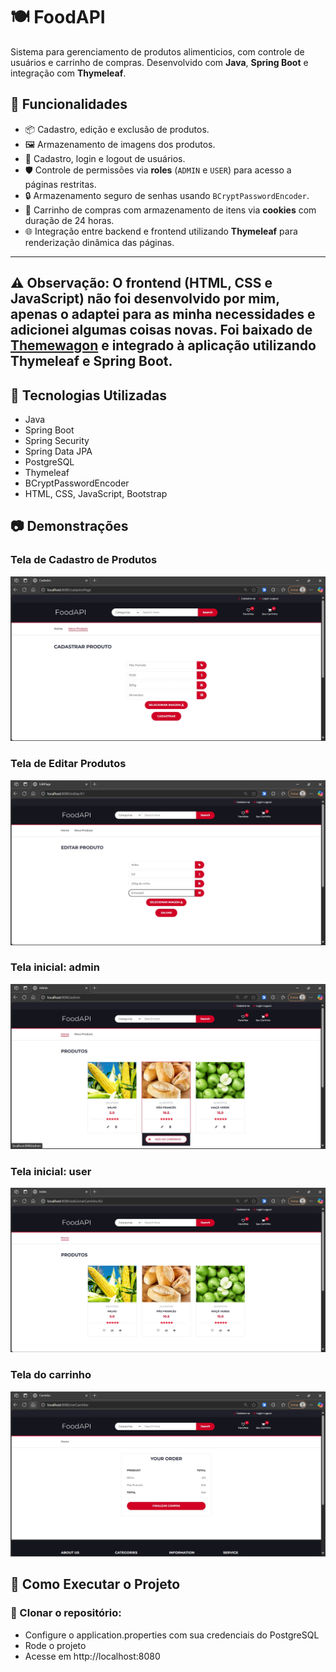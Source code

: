 # 🍽️ FoodAPI
Sistema para gerenciamento de produtos alimenticios, com controle de usuários e carrinho de compras. Desenvolvido com **Java**, **Spring Boot** e integração com **Thymeleaf**.

## 📌 Funcionalidades
- 📦 Cadastro, edição e exclusão de produtos.
- 🖼️ Armazenamento de imagens dos produtos.
- 🔐 Cadastro, login e logout de usuários.
- 🛡️ Controle de permissões via **roles** (`ADMIN` e `USER`) para acesso a páginas restritas.
- 🔒 Armazenamento seguro de senhas usando `BCryptPasswordEncoder`.
- 🛒 Carrinho de compras com armazenamento de itens via **cookies** com duração de 24 horas.
- 🌐 Integração entre backend e frontend utilizando **Thymeleaf** para renderização dinâmica das páginas.

  
---
⚠️ **Observação:** O frontend (HTML, CSS e JavaScript) não foi desenvolvido por mim, apenas o adaptei para as minha necessidades e adicionei algumas coisas novas.
Foi baixado de [**Themewagon**](https://themewagon.com/themes/free-bootstrap-ecommerce-template-electro/) e integrado à aplicação utilizando **Thymeleaf** e **Spring Boot**.
---



## 🚀 Tecnologias Utilizadas
- Java 
- Spring Boot
- Spring Security
- Spring Data JPA
- PostgreSQL
- Thymeleaf
- BCryptPasswordEncoder
- HTML, CSS, JavaScript, Bootstrap

## 📷 Demonstrações
### Tela de Cadastro de Produtos
![Cadastro Produto](images-readme/cadastro-produto.jpg)
### Tela de Editar Produtos
![Cadastro Produto](images-readme/editar-produto.jpg)
### Tela inicial: admin
![Home Admin](images-readme/home-admin.jpg)
### Tela inicial: user
![Home User](images-readme/home-user.jpg)
### Tela do carrinho
![Carrinho](images-readme/carrinho.jpg)

## 📖 Como Executar o Projeto

### 🔽 Clonar o repositório:
- Configure o application.properties com sua credenciais do PostgreSQL
- Rode o projeto
- Acesse em http://localhost:8080
